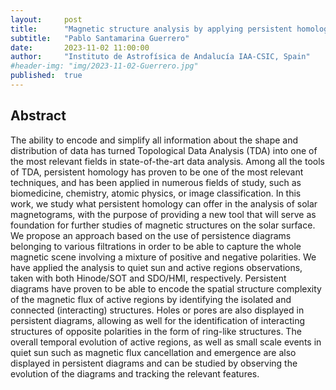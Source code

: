 ```yaml
---
layout:     post
title:      "Magnetic structure analysis by applying persistent homology to Hinode and SDO magnetograms"
subtitle:   "Pablo Santamarina Guerrero"
date:       2023-11-02 11:00:00
author:     "Instituto de Astrofísica de Andalucía IAA-CSIC, Spain"
#header-img: "img/2023-11-02-Guerrero.jpg"
published:  true
---
```


## Abstract
The ability to encode and simplify all information about the shape and distribution of data has turned Topological Data Analysis (TDA) into one of the most relevant fields in state-of-the-art data analysis. Among all the tools of TDA, persistent homology has proven to be one of the most relevant techniques, and has been applied in numerous fields of study, such as biomedicine, chemistry, atomic physics, or image classification. In this work, we study what persistent homology can offer in the analysis of solar magnetograms, with the purpose of providing a new tool that will serve as foundation for further studies of magnetic structures on the solar surface. We propose an approach based on the use of persistence diagrams belonging to various filtrations in order to be able to capture the whole magnetic scene involving a mixture of positive and negative polarities. We have applied the analysis to quiet sun and active regions observations, taken with both Hinode/SOT and SDO/HMI, respectively. Persistent diagrams have proven to be able to encode the spatial structure complexity of the magnetic flux of active regions by identifying the isolated and connected (interacting) structures. Holes or pores are also displayed in persistent diagrams, allowing as well for the identification of interacting structures of opposite polarities in the form of ring-like structures. The overall temporal evolution of active regions, as well as small scale events in quiet sun such as magnetic flux cancellation and emergence are also displayed in persistent diagrams and can be studied by observing the evolution of the diagrams and tracking the relevant features.
